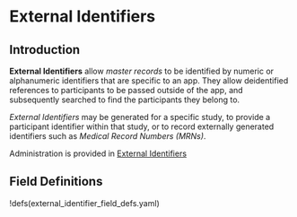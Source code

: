 # External Identifiers

## Introduction

**External Identifiers** allow *master records* to be identified by numeric or alphanumeric identifiers that are specific to an app. They allow deidentified references to participants to be passed outside of the app, and subsequently searched to find the participants they belong to.

*External Identifiers* may be generated for a specific study, to provide a participant identifier within that study, or to record externally generated identifiers such as *Medical Record Numbers (MRNs)*.

Administration is provided in [External Identifiers](/admin/external_identifiers)

## Field Definitions

!defs(external_identifier_field_defs.yaml)

